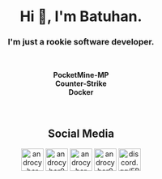 <h1 align="center">Hi 👋, I'm Batuhan.</h1>
<h3 align="center">I'm just a rookie software developer.</h3>
<br>

<p align="center">
  <b>PocketMine-MP</b><br>
  <b>Counter-Strike</b><br>
  <b>Docker</b><br>
</p>

<br>
<h2 align="center">Social Media</h3>
<p align="center">
<a href="https://www.youtube.com/androcyber" target="_blank"><img alt="androcyber" src="https://i.hizliresim.com/ibuzuks.png" width="44" height="44"></img></a>
<a href="https://www.twitter.com/androcyber0" target="_blank"><img alt="androcyber0" src="https://i.hizliresim.com/r98d0rb.png" width="44" height="44"></img></a>
<a href="https://www.github.com/androcyber" target="_blank"><img alt="androcyber" src="https://i.hizliresim.com/jxp3m16.png" width="44" height="44"></img></a>
<a href="https://www.instagram.com/androcyber0" target="_blank"><img alt="androcyber0" src="https://i.hizliresim.com/8yiox4f.png" width="44" height="44"></img></a>
<a href="https://www.discord.com/invite/EBUS4TYSY2" target="_blank"><img alt="discord.gg/EBUS4TYSY2" src="https://i.hizliresim.com/rcgesvp.png" width="44" height="44"></img></a>
</p>

